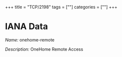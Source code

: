 +++
title = "TCP/2198"
tags = [""]
categories = [""]
+++

# IANA Data

_Name:_ onehome-remote

_Description:_ OneHome Remote Access

